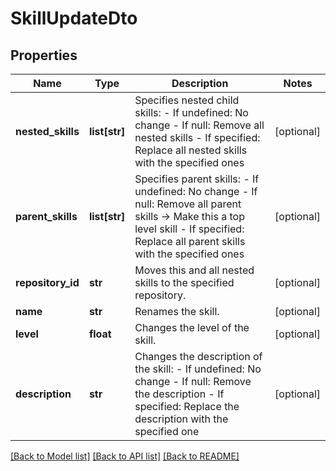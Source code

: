 # SkillUpdateDto

## Properties
Name | Type | Description | Notes
------------ | ------------- | ------------- | -------------
**nested_skills** | **list[str]** | Specifies nested child skills: - If undefined: No change - If null: Remove all nested skills - If specified: Replace all nested skills with the specified ones | [optional] 
**parent_skills** | **list[str]** | Specifies parent skills: - If undefined: No change - If null: Remove all parent skills -&gt; Make this a top level skill - If specified: Replace all parent skills with the specified ones | [optional] 
**repository_id** | **str** | Moves this and all nested skills to the specified repository. | [optional] 
**name** | **str** | Renames the skill. | [optional] 
**level** | **float** | Changes the level of the skill. | [optional] 
**description** | **str** | Changes the description of the skill: - If undefined: No change - If null: Remove the description - If specified: Replace the description with the specified one | [optional] 

[[Back to Model list]](../README.md#documentation-for-models) [[Back to API list]](../README.md#documentation-for-api-endpoints) [[Back to README]](../README.md)

